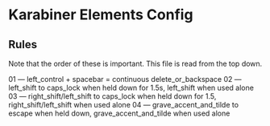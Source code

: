 # Karabiner Elements Config

## Rules
Note that the order of these is important. This file is read from the top down.



01 — left_control + spacebar = continuous delete_or_backspace
02 — left_shift to caps_lock when held down for 1.5s, left_shift when used alone
03 — right_shift/left_shift to caps_lock when held down for 1.5, right_shift/left_shift when used alone
04 — grave_accent_and_tilde to escape when held down, grave_accent_and_tilde when used alone

